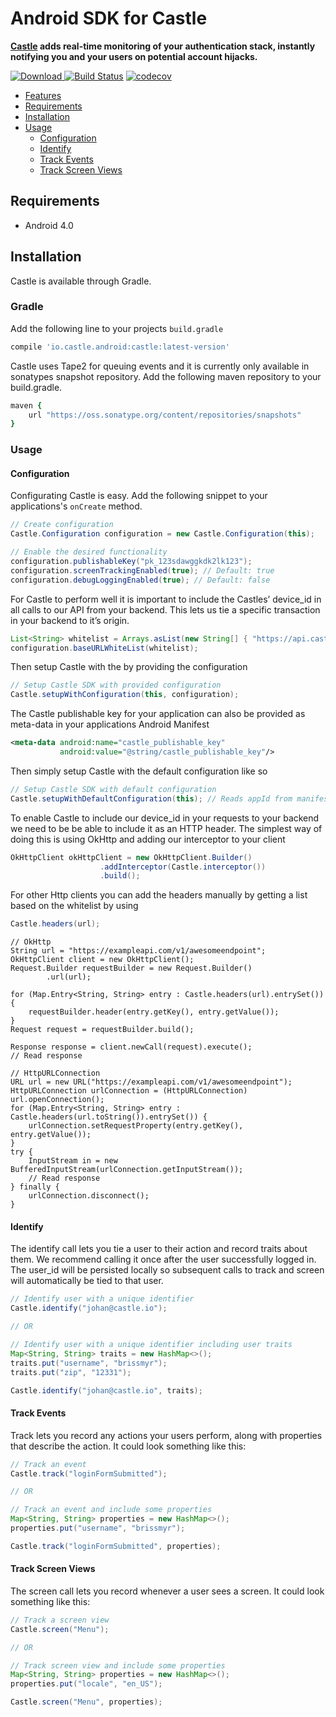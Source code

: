 # Android SDK for Castle

**[Castle](https://castle.io) adds real-time monitoring of your authentication stack, instantly notifying you and your users on potential account hijacks.**

[ ![Download](https://api.bintray.com/packages/castleintelligence/castle-android/castle/images/download.svg) ](https://bintray.com/castleintelligence/castle-android/castle/_latestVersion)
[![Build Status](https://travis-ci.org/castle/castle-android.svg?branch=master)](https://travis-ci.org/castle/castle-android)
[![codecov](https://codecov.io/gh/castle/castle-android/branch/master/graph/badge.svg)](https://codecov.io/gh/castle/castle-android)

- [Features](#features)
- [Requirements](#requirements)
- [Installation](#installation)
- [Usage](#usage)
	- [Configuration](#configuration)
	- [Identify](#identify)
	- [Track Events](#track-events)
	- [Track Screen Views](#track-screen-views)

## Requirements

- Android 4.0

## Installation

Castle is available through Gradle.

### Gradle

Add the following line to your projects ```build.gradle```

```ruby
compile 'io.castle.android:castle:latest-version'
```

Castle uses Tape2 for queuing events and it is currently only available in sonatypes snapshot repository. Add the following maven repository to your build.gradle.

```ruby
maven {
	url "https://oss.sonatype.org/content/repositories/snapshots"
}
```

### Usage

#### Configuration

Configurating Castle is easy. Add the following snippet to your applications's ```onCreate``` method.

```java
// Create configuration
Castle.Configuration configuration = new Castle.Configuration(this);

// Enable the desired functionality
configuration.publishableKey("pk_123sdawggkdk2lk123");
configuration.screenTrackingEnabled(true); // Default: true
configuration.debugLoggingEnabled(true); // Default: false
```

For Castle to perform well it is important to include the Castles’ device_id in all calls to our API from your backend. This lets us tie a specific transaction in your backend to it’s origin.

```java
List<String> whitelist = Arrays.asList(new String[] { "https://api.castle.io/" });
configuration.baseURLWhiteList(whitelist);
```

Then setup Castle with the by providing the configuration

```java
// Setup Castle SDK with provided configuration
Castle.setupWithConfiguration(this, configuration);
```

The Castle publishable key for your application can also be provided as meta-data in your applications Android Manifest

```xml
<meta-data android:name="castle_publishable_key"
           android:value="@string/castle_publishable_key"/>
```

Then simply setup Castle with the default configuration like so

```java
// Setup Castle SDK with default configuration
Castle.setupWithDefaultConfiguration(this); // Reads appId from manifest meta tag
```

To enable Castle to include our device_id in your requests to your backend we need to be be able to include it as an HTTP header. The simplest way of doing this is using OkHttp and adding our interceptor to your client

```java
OkHttpClient okHttpClient = new OkHttpClient.Builder()
                    .addInterceptor(Castle.interceptor())
                    .build();
```

For other Http clients you can add the headers manually by getting a list based on the whitelist by using

```java
Castle.headers(url);
```
```
// OkHttp
String url = "https://exampleapi.com/v1/awesomeendpoint";
OkHttpClient client = new OkHttpClient();
Request.Builder requestBuilder = new Request.Builder()
        .url(url);

for (Map.Entry<String, String> entry : Castle.headers(url).entrySet()) {
    requestBuilder.header(entry.getKey(), entry.getValue());
}
Request request = requestBuilder.build();

Response response = client.newCall(request).execute();
// Read response
```
```
// HttpURLConnection
URL url = new URL("https://exampleapi.com/v1/awesomeendpoint");
HttpURLConnection urlConnection = (HttpURLConnection) url.openConnection();
for (Map.Entry<String, String> entry : Castle.headers(url.toString()).entrySet()) {
    urlConnection.setRequestProperty(entry.getKey(), entry.getValue());
}
try {
    InputStream in = new BufferedInputStream(urlConnection.getInputStream());
    // Read response
} finally {
    urlConnection.disconnect();
}
```
#### Identify

The identify call lets you tie a user to their action and record traits about them. We recommend calling it once after the user successfully logged in. The user_id will be persisted locally so subsequent calls to track and screen will automatically be tied to that user.

```java
// Identify user with a unique identifier
Castle.identify("johan@castle.io");

// OR

// Identify user with a unique identifier including user traits
Map<String, String> traits = new HashMap<>();
traits.put("username", "brissmyr");
traits.put("zip", "12331");

Castle.identify("johan@castle.io", traits);
```

#### Track Events

Track lets you record any actions your users perform, along with properties that describe the action. It could look something like this:

```java
// Track an event
Castle.track("loginFormSubmitted");

// OR

// Track an event and include some properties
Map<String, String> properties = new HashMap<>();
properties.put("username", "brissmyr");

Castle.track("loginFormSubmitted", properties);
```

#### Track Screen Views

The screen call lets you record whenever a user sees a screen. It could look something like this:

```java
// Track a screen view
Castle.screen("Menu");

// OR

// Track screen view and include some properties
Map<String, String> properties = new HashMap<>();
properties.put("locale", "en_US");

Castle.screen("Menu", properties);
```
